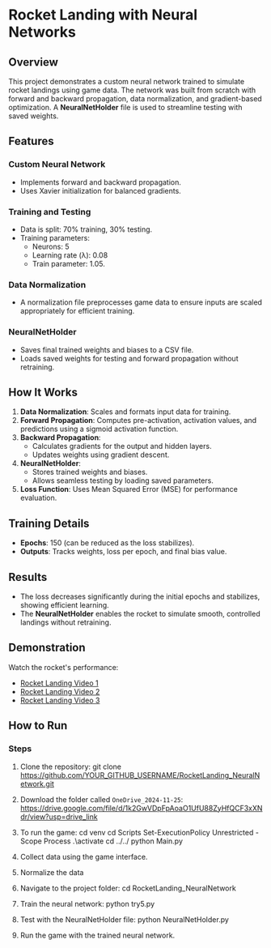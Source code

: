# Rocket Landing with Neural Networks

## Overview
This project demonstrates a custom neural network trained to simulate rocket landings using game data. The network was built from scratch with forward and backward propagation, data normalization, and gradient-based optimization. A **NeuralNetHolder** file is used to streamline testing with saved weights.

## Features
### Custom Neural Network
- Implements forward and backward propagation.
- Uses Xavier initialization for balanced gradients.

### Training and Testing
- Data is split: 70% training, 30% testing.
- Training parameters:
  - Neurons: 5
  - Learning rate (λ): 0.08
  - Train parameter: 1.05.

### Data Normalization
- A normalization file preprocesses game data to ensure inputs are scaled appropriately for efficient training.

### NeuralNetHolder
- Saves final trained weights and biases to a CSV file.
- Loads saved weights for testing and forward propagation without retraining.

## How It Works
1. **Data Normalization**: Scales and formats input data for training.
2. **Forward Propagation**: Computes pre-activation, activation values, and predictions using a sigmoid activation function.
3. **Backward Propagation**:
   - Calculates gradients for the output and hidden layers.
   - Updates weights using gradient descent.
4. **NeuralNetHolder**:
   - Stores trained weights and biases.
   - Allows seamless testing by loading saved parameters.
5. **Loss Function**: Uses Mean Squared Error (MSE) for performance evaluation.

## Training Details
- **Epochs**: 150 (can be reduced as the loss stabilizes).
- **Outputs**: Tracks weights, loss per epoch, and final bias value.

## Results
- The loss decreases significantly during the initial epochs and stabilizes, showing efficient learning.
- The **NeuralNetHolder** enables the rocket to simulate smooth, controlled landings without retraining.

## Demonstration
Watch the rocket's performance:
- [Rocket Landing Video 1](https://youtube.com/shorts/LeMxOrQFNtU?feature=share)
- [Rocket Landing Video 2](https://youtube.com/shorts/9aWIaSHWF5U?feature=share)
- [Rocket Landing Video 3](https://youtube.com/shorts/XIR4RJvBst4?feature=share)

## How to Run
### Steps
1. Clone the repository:
   git clone https://github.com/YOUR_GITHUB_USERNAME/RocketLanding_NeuralNetwork.git
   
2. Download the folder called `OneDrive_2024-11-25`:
   https://drive.google.com/file/d/1k2GwVDpFpAoaO1UfU88ZyHfQCF3xXNdr/view?usp=drive_link

3. To run the game:
   cd venv
   cd Scripts
   Set-ExecutionPolicy Unrestricted -Scope Process
   .\activate
   cd ../../
   python Main.py

4. Collect data using the game interface.

5. Normalize the data

6. Navigate to the project folder:
   cd RocketLanding_NeuralNetwork

7. Train the neural network:
   python try5.py

8. Test with the NeuralNetHolder file:
   python NeuralNetHolder.py

9. Run the game with the trained neural network.

